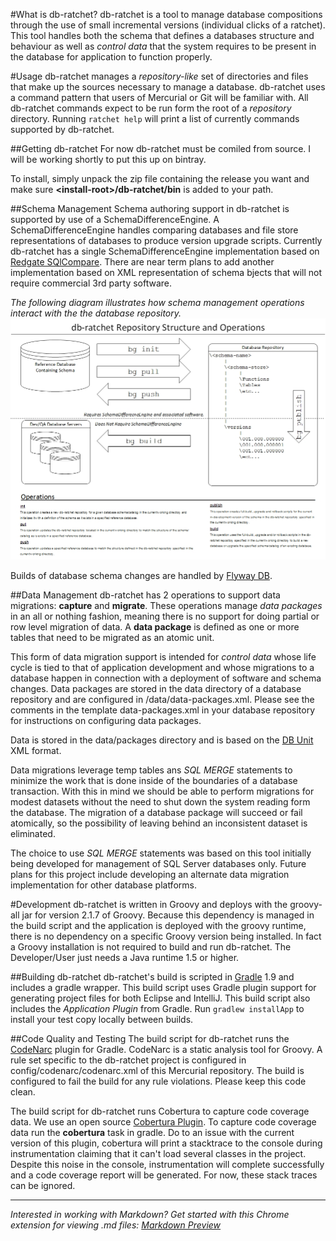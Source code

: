 #What is db-ratchet?
db-ratchet is a tool to manage database compositions through the use of small incremental versions (individual clicks of a ratchet). This 
tool handles both the schema that defines a databases structure and behaviour as well as *control data* that the system requires
to be present in the database for application to function properly.

#Usage
db-ratchet manages a *repository-like* set of directories and files that make up the sources necessary to manage 
a database. db-ratchet uses a command pattern that users of Mercurial or Git will be familiar with. All db-ratchet
commands expect to be run form the root of a *repository* directory. Running `ratchet help` will print a list of 
currently commands supported by db-ratchet.

##Getting db-ratchet
For now db-ratchet must be comiled from source. I will be working shortly to put this up on bintray.

To install, simply unpack the zip file containing the release you want and make sure **&lt;install-root&gt;/db-ratchet/bin** 
is added to your path.

##Schema Management
Schema authoring support in db-ratchet is supported by use of a SchemaDifferenceEngine. A SchemaDifferenceEngine handles comparing databases
and file store representations of databases to produce version upgrade scripts. Currently db-ratchet has a single SchemaDifferenceEngine
implementation based on [Redgate SQlCompare](http://www.red-gate.com/products/sql-development/sql-compare/). There are near term plans to add
another implementation based on XML representation of schema bjects that will not require commercial 3rd party software.

*The following diagram illustrates how schema management operations interact with the the database repository.*
![Schema Repository Operations](./docs/images/schema-workflow.jpg)

Builds of database schema changes are handled by [Flyway DB](http://flywaydb.org/).

	
##Data Management
db-ratchet has 2 operations to support data migrations: **capture** and **migrate**. These operations manage *data packages* in an all or nothing fashion,
meaning there is no support for doing partial or row level migration of data. A **data package** is defined as one or more tables that need to be migrated 
as an atomic unit. 

This form of data migration support is intended for *control data* whose life cycle is tied to that of application development and whose migrations to a 
database happen in connection with a deployment of software and schema changes. Data packages are stored in the data directory of a database repository
and are configured in /data/data-packages.xml. Please see the comments in the template data-packages.xml in your database repository for instructions
on configuring data packages.

Data is stored in the data/packages directory and is based on the [DB Unit](http://dbunit.sourceforge.net/) XML format.

Data migrations leverage temp tables ans *SQL MERGE* statements to minimize the work that is done inside of the boundaries of a database transaction. With
this in mind we should be able to perform migrations for modest datasets without the need to shut down the system reading form the database. The migration
of a database package will succeed or fail atomically, so the possibility of leaving behind an inconsistent dataset is eliminated.

The choice to use *SQL MERGE* statements was based on this tool initially being developed for management of SQL Server databases only. Future plans for this
project include developing an alternate data migration implementation for other database platforms.

#Development
db-ratchet is written in Groovy and deploys with the groovy-all jar for version 2.1.7 of Groovy. Because this dependency is managed in the build script and 
the application is deployed with the groovy runtime, there is no dependency on a specific Groovy version being installed. In fact a Groovy installation is
not required to build and run db-ratchet. The Developer/User just needs a Java runtime 1.5 or higher.

##Building db-ratchet
db-ratchet's build is scripted in [Gradle](http://www.gradle.org/) 1.9 and includes a gradle wrapper. This build script uses Gradle plugin support for 
generating project files for both Eclipse and IntelliJ. This build script also includes the *Application Plugin* from Gradle. Run `gradlew installApp` 
to install your test copy locally between builds.

##Code Quality and Testing
The build script for db-ratchet runs the [CodeNarc](http://www.gradle.org/docs/current/userguide/codenarc_plugin.html) plugin for Gradle. CodeNarc is a static
analysis tool for Groovy. A rule set specific to the db-ratchet project is configured in config/codenarc/codenarc.xml of this Mercurial repository. The build 
is configured to fail the build for any rule violations. Please keep this code clean.

The build script for db-ratchet runs Cobertura to capture code coverage data. We use an open source 
[Cobertura Plugin](https://github.com/stevesaliman/gradle-cobertura-plugin). To capture code coverage data run the **cobertura** task in gradle. Do to an issue with
the current version of this plugin, cobertura will print a stacktrace to the console during instrumentation claiming that it can't load several classes in the project.
Despite this noise in the console, instrumentation will complete successfully and a code coverage report will be generated. For now, these stack traces can be ignored.

---
*Interested in working with Markdown? Get started with this Chrome extension for viewing .md files: [Markdown Preview](https://chrome.google.com/webstore/detail/markdown-preview/jmchmkecamhbiokiopfpnfgbidieafmd)*